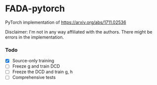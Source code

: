 # FADA-pytorch

PyTorch implementation of https://arxiv.org/abs/1711.02536 

Disclaimer: I'm not in any way affiliated with the authors. There might be errors in the implementation.

### Todo

* [x] Source-only training
* [ ] Freeze g and train DCD
* [ ] Freeze the DCD and train g, h
* [ ] Comprehensive tests